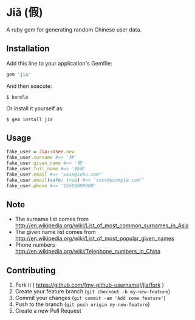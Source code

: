 # Jiǎ (假)

A ruby gem for generating random Chinese user data.

## Installation

Add this line to your application's Gemfile:

```ruby
gem 'jia'
```

And then execute:

    $ bundle

Or install it yourself as:

    $ gem install jia

## Usage

```ruby
fake_user = Jia::User.new
fake_user.surname #=> '林'
fake_user.given_name #=> '萌'
fake_user.full_name #=> '林萌'
fake_user.email #=> 'xxxx@sohu.com"'
fake_user.email(safe: true) #=> 'xxxx@example.com"'
fake_user.phone #=> '15500000000'
```

## Note

* The surname list comes from http://en.wikipedia.org/wiki/List_of_most_common_surnames_in_Asia
* The given name list comes from http://en.wikipedia.org/wiki/List_of_most_popular_given_names
* Phone numbers http://en.wikipedia.org/wiki/Telephone_numbers_in_China

## Contributing

1. Fork it ( https://github.com/[my-github-username]/jia/fork )
2. Create your feature branch (`git checkout -b my-new-feature`)
3. Commit your changes (`git commit -am 'Add some feature'`)
4. Push to the branch (`git push origin my-new-feature`)
5. Create a new Pull Request
